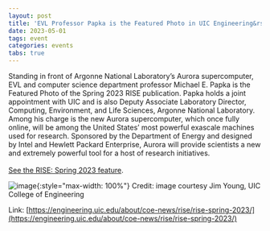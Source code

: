 ```yaml
---
layout: post
title: 'EVL Professor Papka is the Featured Photo in UIC Engineering&rsquo;s RISE 2023'
date: 2023-05-01
tags: event
categories: events
tabs: true
---
```


Standing in front of Argonne National Laboratory&rsquo;s Aurora supercomputer, EVL and computer science department professor
Michael E. Papka is the Featured Photo of the Spring 2023 RISE publication.  Papka holds a joint appointment with UIC and is also Deputy Associate Laboratory Director, Computing, Environment, and Life Sciences, Argonne National Laboratory.  Among his charge is the new Aurora supercomputer, which once fully online, will be among the United States&rsquo; most powerful exascale machines used for research. Sponsored by the Department of Energy and designed by Intel and Hewlett Packard Enterprise, Aurora will provide scientists a new and extremely powerful tool for a host of research initiatives.<br><br>
<a href="https://engineering.uic.edu/about/coe-news/rise/rise-spring-2023/">See the RISE: Spring 2023 feature</a>.

![image](https://www.evl.uic.edu/output/originals/mpapka_aurora_anl.jpg-srcw.jpg){:style="max-width: 100%"}
Credit: image courtesy Jim Young, UIC College of Engineering


Link: [https://engineering.uic.edu/about/coe-news/rise/rise-spring-2023/](https://engineering.uic.edu/about/coe-news/rise/rise-spring-2023/)
